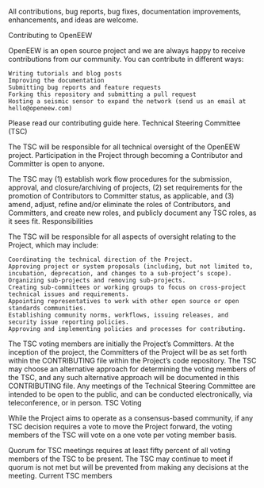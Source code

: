 All contributions, bug reports, bug fixes, documentation improvements, enhancements, and ideas are welcome.

Contributing to OpenEEW

OpenEEW is an open source project and we are always happy to receive contributions from our community. You can contribute in different ways:

    Writing tutorials and blog posts
    Improving the documentation
    Submitting bug reports and feature requests
    Forking this repository and submitting a pull request
    Hosting a seismic sensor to expand the network (send us an email at hello@openeew.com)

Please read our contributing guide here.
Technical Steering Committee (TSC)

The TSC will be responsible for all technical oversight of the OpenEEW project. Participation in the Project through becoming a Contributor and Committer is open to anyone.

The TSC may (1) establish work flow procedures for the submission, approval, and closure/archiving of projects, (2) set requirements for the promotion of Contributors to Committer status, as applicable, and (3) amend, adjust, refine and/or eliminate the roles of Contributors, and Committers, and create new roles, and publicly document any TSC roles, as it sees fit.
Responsibilities

The TSC will be responsible for all aspects of oversight relating to the Project, which may include:

    Coordinating the technical direction of the Project.
    Approving project or system proposals (including, but not limited to, incubation, deprecation, and changes to a sub-project’s scope).
    Organizing sub-projects and removing sub-projects.
    Creating sub-committees or working groups to focus on cross-project technical issues and requirements.
    Appointing representatives to work with other open source or open standards communities.
    Establishing community norms, workflows, issuing releases, and security issue reporting policies.
    Approving and implementing policies and processes for contributing.

The TSC voting members are initially the Project’s Committers. At the inception of the project, the Committers of the Project will be as set forth within the CONTRIBUTING file within the Project’s code repository. The TSC may choose an alternative approach for determining the voting members of the TSC, and any such alternative approach will be documented in this CONTRIBUTING file. Any meetings of the Technical Steering Committee are intended to be open to the public, and can be conducted electronically, via teleconference, or in person.
TSC Voting

While the Project aims to operate as a consensus-based community, if any TSC decision requires a vote to move the Project forward, the voting members of the TSC will vote on a one vote per voting member basis.

Quorum for TSC meetings requires at least fifty percent of all voting members of the TSC to be present. The TSC may continue to meet if quorum is not met but will be prevented from making any decisions at the meeting.
Current TSC members
